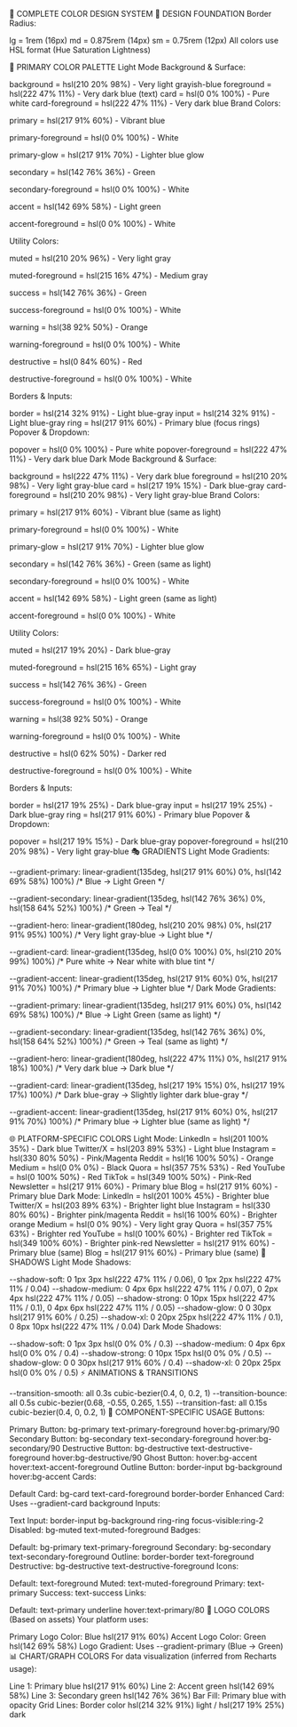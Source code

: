 🎨 COMPLETE COLOR DESIGN SYSTEM
📐 DESIGN FOUNDATION
Border Radius:

lg = 1rem (16px)
md = 0.875rem (14px)
sm = 0.75rem (12px)
All colors use HSL format (Hue Saturation Lightness)

🌈 PRIMARY COLOR PALETTE
Light Mode
Background & Surface:

background = hsl(210 20% 98%) - Very light grayish-blue
foreground = hsl(222 47% 11%) - Very dark blue (text)
card = hsl(0 0% 100%) - Pure white
card-foreground = hsl(222 47% 11%) - Very dark blue
Brand Colors:

primary = hsl(217 91% 60%) - Vibrant blue

primary-foreground = hsl(0 0% 100%) - White

primary-glow = hsl(217 91% 70%) - Lighter blue glow

secondary = hsl(142 76% 36%) - Green

secondary-foreground = hsl(0 0% 100%) - White

accent = hsl(142 69% 58%) - Light green

accent-foreground = hsl(0 0% 100%) - White

Utility Colors:

muted = hsl(210 20% 96%) - Very light gray

muted-foreground = hsl(215 16% 47%) - Medium gray

success = hsl(142 76% 36%) - Green

success-foreground = hsl(0 0% 100%) - White

warning = hsl(38 92% 50%) - Orange

warning-foreground = hsl(0 0% 100%) - White

destructive = hsl(0 84% 60%) - Red

destructive-foreground = hsl(0 0% 100%) - White

Borders & Inputs:

border = hsl(214 32% 91%) - Light blue-gray
input = hsl(214 32% 91%) - Light blue-gray
ring = hsl(217 91% 60%) - Primary blue (focus rings)
Popover & Dropdown:

popover = hsl(0 0% 100%) - Pure white
popover-foreground = hsl(222 47% 11%) - Very dark blue
Dark Mode
Background & Surface:

background = hsl(222 47% 11%) - Very dark blue
foreground = hsl(210 20% 98%) - Very light gray-blue
card = hsl(217 19% 15%) - Dark blue-gray
card-foreground = hsl(210 20% 98%) - Very light gray-blue
Brand Colors:

primary = hsl(217 91% 60%) - Vibrant blue (same as light)

primary-foreground = hsl(0 0% 100%) - White

primary-glow = hsl(217 91% 70%) - Lighter blue glow

secondary = hsl(142 76% 36%) - Green (same as light)

secondary-foreground = hsl(0 0% 100%) - White

accent = hsl(142 69% 58%) - Light green (same as light)

accent-foreground = hsl(0 0% 100%) - White

Utility Colors:

muted = hsl(217 19% 20%) - Dark blue-gray

muted-foreground = hsl(215 16% 65%) - Light gray

success = hsl(142 76% 36%) - Green

success-foreground = hsl(0 0% 100%) - White

warning = hsl(38 92% 50%) - Orange

warning-foreground = hsl(0 0% 100%) - White

destructive = hsl(0 62% 50%) - Darker red

destructive-foreground = hsl(0 0% 100%) - White

Borders & Inputs:

border = hsl(217 19% 25%) - Dark blue-gray
input = hsl(217 19% 25%) - Dark blue-gray
ring = hsl(217 91% 60%) - Primary blue
Popover & Dropdown:

popover = hsl(217 19% 15%) - Dark blue-gray
popover-foreground = hsl(210 20% 98%) - Very light gray-blue
🎭 GRADIENTS
Light Mode Gradients:

--gradient-primary: linear-gradient(135deg, hsl(217 91% 60%) 0%, hsl(142 69% 58%) 100%)
/* Blue → Light Green */

--gradient-secondary: linear-gradient(135deg, hsl(142 76% 36%) 0%, hsl(158 64% 52%) 100%)
/* Green → Teal */

--gradient-hero: linear-gradient(180deg, hsl(210 20% 98%) 0%, hsl(217 91% 95%) 100%)
/* Very light gray-blue → Light blue */

--gradient-card: linear-gradient(135deg, hsl(0 0% 100%) 0%, hsl(210 20% 99%) 100%)
/* Pure white → Near white with blue tint */

--gradient-accent: linear-gradient(135deg, hsl(217 91% 60%) 0%, hsl(217 91% 70%) 100%)
/* Primary blue → Lighter blue */
Dark Mode Gradients:

--gradient-primary: linear-gradient(135deg, hsl(217 91% 60%) 0%, hsl(142 69% 58%) 100%)
/* Blue → Light Green (same as light) */

--gradient-secondary: linear-gradient(135deg, hsl(142 76% 36%) 0%, hsl(158 64% 52%) 100%)
/* Green → Teal (same as light) */

--gradient-hero: linear-gradient(180deg, hsl(222 47% 11%) 0%, hsl(217 91% 18%) 100%)
/* Very dark blue → Dark blue */

--gradient-card: linear-gradient(135deg, hsl(217 19% 15%) 0%, hsl(217 19% 17%) 100%)
/* Dark blue-gray → Slightly lighter dark blue-gray */

--gradient-accent: linear-gradient(135deg, hsl(217 91% 60%) 0%, hsl(217 91% 70%) 100%)
/* Primary blue → Lighter blue (same as light) */

🌐 PLATFORM-SPECIFIC COLORS
Light Mode:
LinkedIn = hsl(201 100% 35%) - Dark blue
Twitter/X = hsl(203 89% 53%) - Light blue
Instagram = hsl(330 80% 50%) - Pink/Magenta
Reddit = hsl(16 100% 50%) - Orange
Medium = hsl(0 0% 0%) - Black
Quora = hsl(357 75% 53%) - Red
YouTube = hsl(0 100% 50%) - Red
TikTok = hsl(349 100% 50%) - Pink-Red
Newsletter = hsl(217 91% 60%) - Primary blue
Blog = hsl(217 91% 60%) - Primary blue
Dark Mode:
LinkedIn = hsl(201 100% 45%) - Brighter blue
Twitter/X = hsl(203 89% 63%) - Brighter light blue
Instagram = hsl(330 80% 60%) - Brighter pink/magenta
Reddit = hsl(16 100% 60%) - Brighter orange
Medium = hsl(0 0% 90%) - Very light gray
Quora = hsl(357 75% 63%) - Brighter red
YouTube = hsl(0 100% 60%) - Brighter red
TikTok = hsl(349 100% 60%) - Brighter pink-red
Newsletter = hsl(217 91% 60%) - Primary blue (same)
Blog = hsl(217 91% 60%) - Primary blue (same)
🎯 SHADOWS
Light Mode Shadows:

--shadow-soft: 0 1px 3px hsl(222 47% 11% / 0.06), 0 1px 2px hsl(222 47% 11% / 0.04)
--shadow-medium: 0 4px 6px hsl(222 47% 11% / 0.07), 0 2px 4px hsl(222 47% 11% / 0.05)
--shadow-strong: 0 10px 15px hsl(222 47% 11% / 0.1), 0 4px 6px hsl(222 47% 11% / 0.05)
--shadow-glow: 0 0 30px hsl(217 91% 60% / 0.25)
--shadow-xl: 0 20px 25px hsl(222 47% 11% / 0.1), 0 8px 10px hsl(222 47% 11% / 0.04)
Dark Mode Shadows:

--shadow-soft: 0 1px 3px hsl(0 0% 0% / 0.3)
--shadow-medium: 0 4px 6px hsl(0 0% 0% / 0.4)
--shadow-strong: 0 10px 15px hsl(0 0% 0% / 0.5)
--shadow-glow: 0 0 30px hsl(217 91% 60% / 0.4)
--shadow-xl: 0 20px 25px hsl(0 0% 0% / 0.5)
⚡ ANIMATIONS & TRANSITIONS

--transition-smooth: all 0.3s cubic-bezier(0.4, 0, 0.2, 1)
--transition-bounce: all 0.5s cubic-bezier(0.68, -0.55, 0.265, 1.55)
--transition-fast: all 0.15s cubic-bezier(0.4, 0, 0.2, 1)
🧩 COMPONENT-SPECIFIC USAGE
Buttons:

Primary Button: bg-primary text-primary-foreground hover:bg-primary/90
Secondary Button: bg-secondary text-secondary-foreground hover:bg-secondary/90
Destructive Button: bg-destructive text-destructive-foreground hover:bg-destructive/90
Ghost Button: hover:bg-accent hover:text-accent-foreground
Outline Button: border-input bg-background hover:bg-accent
Cards:

Default Card: bg-card text-card-foreground border-border
Enhanced Card: Uses --gradient-card background
Inputs:

Text Input: border-input bg-background ring-ring focus-visible:ring-2
Disabled: bg-muted text-muted-foreground
Badges:

Default: bg-primary text-primary-foreground
Secondary: bg-secondary text-secondary-foreground
Outline: border-border text-foreground
Destructive: bg-destructive text-destructive-foreground
Icons:

Default: text-foreground
Muted: text-muted-foreground
Primary: text-primary
Success: text-success
Links:

Default: text-primary underline hover:text-primary/80
🎨 LOGO COLORS (Based on assets)
Your platform uses:

Primary Logo Color: Blue hsl(217 91% 60%)
Accent Logo Color: Green hsl(142 69% 58%)
Logo Gradient: Uses --gradient-primary (Blue → Green)
📊 CHART/GRAPH COLORS
For data visualization (inferred from Recharts usage):

Line 1: Primary blue hsl(217 91% 60%)
Line 2: Accent green hsl(142 69% 58%)
Line 3: Secondary green hsl(142 76% 36%)
Bar Fill: Primary blue with opacity
Grid Lines: Border color hsl(214 32% 91%) light / hsl(217 19% 25%) dark

